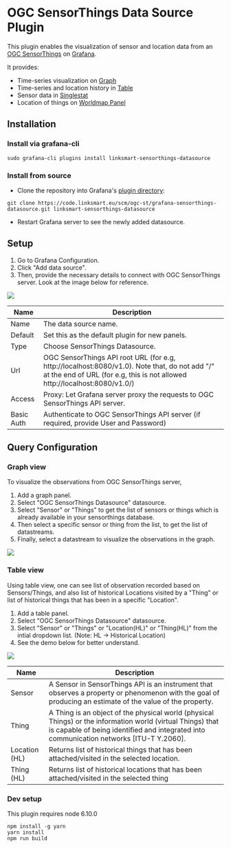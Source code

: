 # OGC SensorThings Data Source Plugin
This plugin enables the visualization of sensor and location data from an [OGC SensorThings](https://github.com/opengeospatial/sensorthings) on [Grafana](http://grafana.org/). 

It provides:
* Time-series visualization on [Graph](https://grafana.com/plugins/graph)
* Time-series and location history in [Table](https://grafana.com/plugins/table)
* Sensor data in [Singlestat](https://grafana.com/plugins/singlestat)
* Location of things on [Worldmap Panel](https://grafana.com/plugins/grafana-worldmap-panel)

## Installation

### Install via grafana-cli
```
sudo grafana-cli plugins install linksmart-sensorthings-datasource
```

### Install from source

* Clone the repository into Grafana's [plugin directory](http://docs.grafana.org/plugins/installation/#grafana-plugin-directory):
```
git clone https://code.linksmart.eu/scm/ogc-st/grafana-sensorthings-datasource.git linksmart-sensorthings-datasource
```
* Restart Grafana server to see the newly added datasource.

## Setup

1. Go to Grafana Configuration.
2. Click "Add data source".
3. Then, provide the necessary details to connect with OGC SensorThings server. Look at the image below for reference.

![](https://code.linksmart.eu/projects/OGC-ST/repos/grafana-sensorthings-datasource/raw/img/datasource_setup.png)

Name | Description
------------ | -------------
Name | The data source name.
Default | Set this as the default plugin for new panels.
Type | Choose SensorThings Datasource.
Url | OGC SensorThings API root URL (for e.g, http://localhost:8080/v1.0). Note that, do not add "/" at the end of URL (for e.g, this is not allowed http://localhost:8080/v1.0/)
Access | Proxy: Let Grafana server proxy the requests to OGC SensorThings API server.
Basic Auth | Authenticate to OGC SensorThings API server (if required, provide User and Password)

## Query Configuration

### Graph view
To visualize the observations from OGC SensorThings server,

1. Add a graph panel.
2. Select "OGC SensorThings Datasource" datasource.
3. Select "Sensor" or "Things" to get the list of sensors or things which is already available in your sensorthings database.
4. Then select a specific sensor or thing from the list, to get the list of datastreams.
5. Finally, select a datastream to visualize the observations in the graph.

![](https://code.linksmart.eu/projects/OGC-ST/repos/grafana-sensorthings-datasource/raw/img/graph_demo.gif)

### Table view
Using table view, one can see list of observation recorded based on Sensors/Things, and also list of historical Locations visited by a "Thing" or list of historical things that has been in a specific "Location".

1. Add a table panel.
2. Select "OGC SensorThings Datasource" datasource.
3. Select "Sensor" or "Things" or "Location(HL)" or "Thing(HL)" from the intial dropdown list. (Note: HL -> Historical Location)
4. See the demo below for better understand.

![](https://code.linksmart.eu/projects/OGC-ST/repos/grafana-sensorthings-datasource/raw/img/table_demo.gif)

Name | Description
------------ | -------------
Sensor | A Sensor in SensorThings API is an instrument that observes a property or phenomenon with the goal of producing an estimate of the value of the property.
Thing | A Thing is an object of the physical world (physical Things) or the information world (virtual Things) that is capable of being identified and integrated into communication networks [ITU-T Y.2060].
Location (HL) | Returns list of historical things that has been attached/visited in the selected location. 
Thing (HL) | Returns list of historical locations that has been  attached/visited in the selected thing

### Dev setup

This plugin requires node 6.10.0
```
npm install -g yarn
yarn install
npm run build
```